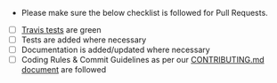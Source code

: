 - Please make sure the below checklist is followed for Pull Requests.

- [ ] [Travis tests](https://travis-ci.org/jhipster/generator-jhipster/pull_requests) are green
- [ ] Tests are added where necessary
- [ ] Documentation is added/updated where necessary
- [ ] Coding Rules & Commit Guidelines as per our [CONTRIBUTING.md document](https://github.com/jhipster/generator-jhipster/blob/master/CONTRIBUTING.md) are followed
